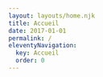 ```yaml
---
layout: layouts/home.njk
title: Accueil
date: 2017-01-01
permalink: /
eleventyNavigation:
  key: Accueil
  order: 0
---
```

